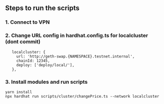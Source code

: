 ## Steps to run the scripts

### 1. Connect to VPN

### 2. Change URL config in hardhat.config.ts for localcluster (dont commit)

```
   localcluster: {
     url: 'http://geth-swap.{NAMESPACE}.testnet.internal',
     chainId: 12345,
     deploy: ['deploy/local/'],
   },
```

### 3. Install modules and run scripts

```
yarn install
npx hardhat run scripts/cluster/changePrice.ts --network localcluster
```
